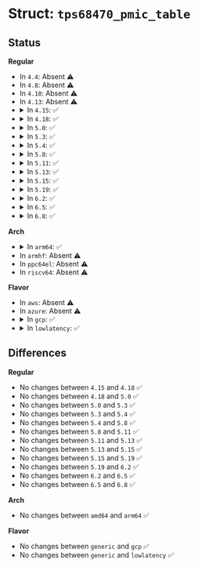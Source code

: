 # Struct: <code>tps68470_pmic_table</code>

## Status
<b>Regular</b>
<ul>
<li>
In <code>4.4</code>: Absent ⚠️
</li>
<li>
In <code>4.8</code>: Absent ⚠️
</li>
<li>
In <code>4.10</code>: Absent ⚠️
</li>
<li>
In <code>4.13</code>: Absent ⚠️
</li>
<li>
<details>
<summary>In <code>4.15</code>: ✅</summary>

```c
struct tps68470_pmic_table {
    u32 address;
    u32 reg;
    u32 bitmask;
};
```
</details>
</li>
<li>
<details>
<summary>In <code>4.18</code>: ✅</summary>

```c
struct tps68470_pmic_table {
    u32 address;
    u32 reg;
    u32 bitmask;
};
```
</details>
</li>
<li>
<details>
<summary>In <code>5.0</code>: ✅</summary>

```c
struct tps68470_pmic_table {
    u32 address;
    u32 reg;
    u32 bitmask;
};
```
</details>
</li>
<li>
<details>
<summary>In <code>5.3</code>: ✅</summary>

```c
struct tps68470_pmic_table {
    u32 address;
    u32 reg;
    u32 bitmask;
};
```
</details>
</li>
<li>
<details>
<summary>In <code>5.4</code>: ✅</summary>

```c
struct tps68470_pmic_table {
    u32 address;
    u32 reg;
    u32 bitmask;
};
```
</details>
</li>
<li>
<details>
<summary>In <code>5.8</code>: ✅</summary>

```c
struct tps68470_pmic_table {
    u32 address;
    u32 reg;
    u32 bitmask;
};
```
</details>
</li>
<li>
<details>
<summary>In <code>5.11</code>: ✅</summary>

```c
struct tps68470_pmic_table {
    u32 address;
    u32 reg;
    u32 bitmask;
};
```
</details>
</li>
<li>
<details>
<summary>In <code>5.13</code>: ✅</summary>

```c
struct tps68470_pmic_table {
    u32 address;
    u32 reg;
    u32 bitmask;
};
```
</details>
</li>
<li>
<details>
<summary>In <code>5.15</code>: ✅</summary>

```c
struct tps68470_pmic_table {
    u32 address;
    u32 reg;
    u32 bitmask;
};
```
</details>
</li>
<li>
<details>
<summary>In <code>5.19</code>: ✅</summary>

```c
struct tps68470_pmic_table {
    u32 address;
    u32 reg;
    u32 bitmask;
};
```
</details>
</li>
<li>
<details>
<summary>In <code>6.2</code>: ✅</summary>

```c
struct tps68470_pmic_table {
    u32 address;
    u32 reg;
    u32 bitmask;
};
```
</details>
</li>
<li>
<details>
<summary>In <code>6.5</code>: ✅</summary>

```c
struct tps68470_pmic_table {
    u32 address;
    u32 reg;
    u32 bitmask;
};
```
</details>
</li>
<li>
<details>
<summary>In <code>6.8</code>: ✅</summary>

```c
struct tps68470_pmic_table {
    u32 address;
    u32 reg;
    u32 bitmask;
};
```
</details>
</li>
</ul>
<b>Arch</b>
<ul>
<li>
<details>
<summary>In <code>arm64</code>: ✅</summary>

```c
struct tps68470_pmic_table {
    u32 address;
    u32 reg;
    u32 bitmask;
};
```
</details>
</li>
<li>
In <code>armhf</code>: Absent ⚠️
</li>
<li>
In <code>ppc64el</code>: Absent ⚠️
</li>
<li>
In <code>riscv64</code>: Absent ⚠️
</li>
</ul>
<b>Flavor</b>
<ul>
<li>
In <code>aws</code>: Absent ⚠️
</li>
<li>
In <code>azure</code>: Absent ⚠️
</li>
<li>
<details>
<summary>In <code>gcp</code>: ✅</summary>

```c
struct tps68470_pmic_table {
    u32 address;
    u32 reg;
    u32 bitmask;
};
```
</details>
</li>
<li>
<details>
<summary>In <code>lowlatency</code>: ✅</summary>

```c
struct tps68470_pmic_table {
    u32 address;
    u32 reg;
    u32 bitmask;
};
```
</details>
</li>
</ul>

## Differences
<b>Regular</b>
<ul>
<li>
No changes between <code>4.15</code> and <code>4.18</code> ✅
</li>
<li>
No changes between <code>4.18</code> and <code>5.0</code> ✅
</li>
<li>
No changes between <code>5.0</code> and <code>5.3</code> ✅
</li>
<li>
No changes between <code>5.3</code> and <code>5.4</code> ✅
</li>
<li>
No changes between <code>5.4</code> and <code>5.8</code> ✅
</li>
<li>
No changes between <code>5.8</code> and <code>5.11</code> ✅
</li>
<li>
No changes between <code>5.11</code> and <code>5.13</code> ✅
</li>
<li>
No changes between <code>5.13</code> and <code>5.15</code> ✅
</li>
<li>
No changes between <code>5.15</code> and <code>5.19</code> ✅
</li>
<li>
No changes between <code>5.19</code> and <code>6.2</code> ✅
</li>
<li>
No changes between <code>6.2</code> and <code>6.5</code> ✅
</li>
<li>
No changes between <code>6.5</code> and <code>6.8</code> ✅
</li>
</ul>
<b>Arch</b>
<ul>
<li>
No changes between <code>amd64</code> and <code>arm64</code> ✅
</li>
</ul>
<b>Flavor</b>
<ul>
<li>
No changes between <code>generic</code> and <code>gcp</code> ✅
</li>
<li>
No changes between <code>generic</code> and <code>lowlatency</code> ✅
</li>
</ul>

